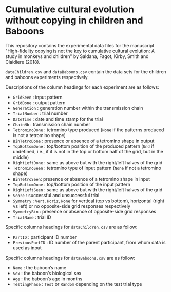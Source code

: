 # Cumulative cultural evolution without copying in children and Baboons

This repository contains the experimental data files for the manuscript "High-fidelity copying is not the key to cumulative cultural evolution: A study in monkeys and children" by Saldana, Fagot, Kirby, Smith and Claidiere (2018).

`dataChildren.csv` and `dataBaboons.csv` contain the data sets for the children and baboons experiments respectively. 

Descriptions of the column headings for each experiment are as follows: 

- `GridSeen` : input pattern
- `GridDone` : output pattern
- `Generation` : generation number within the transmission chain
- `TrialNumber` : trial number
- `DateTime` : date and time stamp for the trial
- `ChainNb` : transmission chain number 
- `TetrominoDone` : tetromino type produced (`None` if the patterns produced is not a tetromino shape)
- `BinTetroDone` : presence  or absence of a tetromino shape in output 
- `TopBottomDone` : top/bottom position of the produced pattern (`Und` if undefined, i.e., if it is not in the top or bottom half of the grid, but in the middle)
- `RightLeftDone` : same as above but with the right/left halves of the grid
- `TetrominoSeen` :  tetromino type of input pattern (`None` if not a tetromino shape)
- `BinTetroSeen`: presence  or absence of a tetromino shape in input
- `TopBottomDone` : top/bottom position of the input pattern
- `RightLeftSeen` : same as above but with the right/left halves of the grid
- `Score` :  successful and unsuccessful trial
- `Symmetry` :  `Vert`, `Horiz`, `None` for vertical (top vs bottom), horizontal (right vs left) or no opposite-side grid responses respectively
- `SymmetryBin` : presence or absence of opposite-side grid responses
- `TrialName` :  trial ID 


Specific columns headings for `dataChildren.csv`  are as follow:

- `PartID` : participant ID number
- `PreviousPartID` : ID number of the parent participant, from whom data is used as input


Specific columns headings for `dataBaboons.csv`  are as follow:

- `Name` : the baboon’s name
- `Sex` :  the baboon’s biological sex
- `Age` : the baboon’s age in months
- `TestingPhase` :  `Test` or `Random` depending on the test trial type
